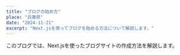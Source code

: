 ```yaml
---
title: "ブログの始め方"
place: "兵庫県"
date: "2024-11-21"
excerpt: "Next.jsを使ってブログを始める方法について解説します。"
---
```


このブログでは、Next.jsを使ったブログサイトの作成方法を解説します。
